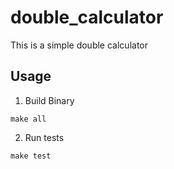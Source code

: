 # double_calculator

This is a simple double calculator

## Usage
1. Build Binary  
  ```
  make all
  ```
2. Run tests  
  ```
  make test
  ```